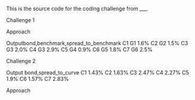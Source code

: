 This is the source code for the coding challenge from ___. 

Challenge 1

Approach


Outputbond,benchmark,spread_to_benchmark
C1 G1 1.6%
C2 G2 1.5%
C3 G3 2.0%
C4 G3 2.9%
C5 G4 0.9%
C6 G5 1.8%
C7 G6 2.5%

Challenge 2

Output
bond,spread_to_curve
C1 1.43%
C2 1.63%
C3 2.47%
C4 2.27%
C5 1.9%
C6 1.57%
C7 2.83%

Approach
